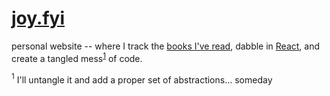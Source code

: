 # [joy.fyi][1]

personal website --
where I track the [books I've read][2],
dabble in [React][3],
and create a tangled mess<sup>[1](#f1)</sup> of code.

<a name="f1"><sup>1</sup></a> I'll untangle it and add a proper set of abstractions... someday

[1]: https://joy.fyi
[2]: https://joy.fyi/books
[3]: https://reactjs.org/
